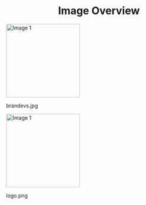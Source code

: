 <h1 style ="text-align: center;"> Image Overview </h1>
<div>
<div>
<img src="https://media.evkx.net/multimedia/models/smart/brandevs_xst.jpg" alt="Image 1" style="width: 200px;">
<p>brandevs.jpg</p>
</div>
<div>
<img src="https://media.evkx.net/multimedia/models/smart/logo_xst.png" alt="Image 1" style="width: 200px;">
<p>logo.png</p>
</div>
</div>
